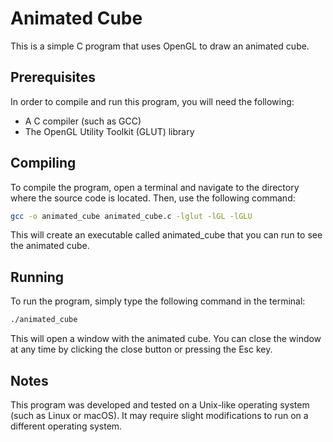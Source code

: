 Animated Cube
=============

This is a simple C program that uses OpenGL to draw an animated cube.

Prerequisites
-------------

In order to compile and run this program, you will need the following:

- A C compiler (such as GCC)
- The OpenGL Utility Toolkit (GLUT) library

Compiling
---------

To compile the program, open a terminal and navigate to the directory where the source code is located. Then, use the following command:

```sh
gcc -o animated_cube animated_cube.c -lglut -lGL -lGLU
```

This will create an executable called animated_cube that you can run to see the animated cube.

Running
-------

To run the program, simply type the following command in the terminal:

```sh
./animated_cube
```

This will open a window with the animated cube. You can close the window at any time by clicking the close button or pressing the Esc key.

Notes
-----

This program was developed and tested on a Unix-like operating system (such as Linux or macOS). It may require slight modifications to run on a different operating system.
